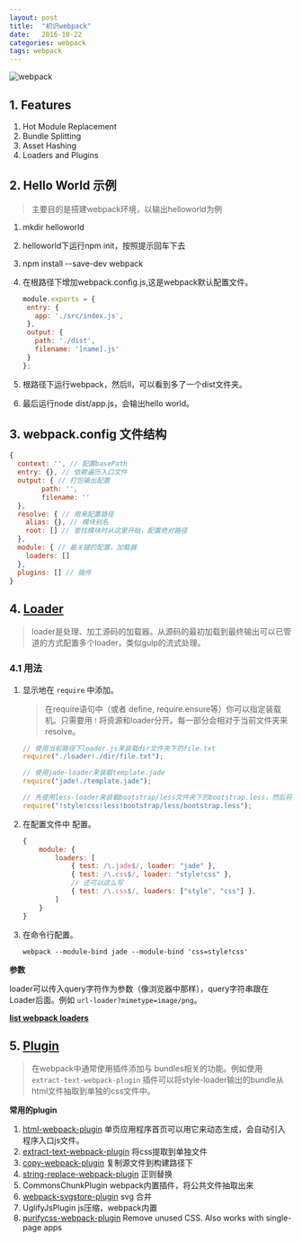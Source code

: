 ```yaml
---
layout: post
title:  "初识webpack"
date:   2016-10-22
categories: webpack
tags: webpack
---
```


![webpack](/images/webpack.png)

<!--more-->

## 1. Features

1. Hot Module Replacement
2. Bundle Splitting
3. Asset Hashing
4. Loaders and Plugins

## 2. Hello World 示例

> 主要目的是搭建webpack环境，以输出helloworld为例

1. mkdir helloworld
2. helloworld下运行npm init，按照提示回车下去
3. npm install --save-dev webpack
4. 在根路径下增加webpack.config.js,这是webpack默认配置文件。

   ```javascript
   module.exports = {
    entry: {
      app: './src/index.js',
    },
    output: {
      path: './dist',
      filename: '[name].js'
    }
   };
   ```
5. 根路径下运行webpack，然后ll，可以看到多了一个dist文件夹。
6. 最后运行node dist/app.js，会输出hello world。

## 3. webpack.config 文件结构

```javascript
{
  context: '', // 配置basePath
  entry: {}, // 依赖遍历入口文件
  output: { // 打包输出配置
        path: '', 
        filename: ''
  }, 
  resolve: { // 用来配置路径
    alias: {}, // 模块别名
    root: [] // 查找模块时从这里开始，配置绝对路径
  },
  module: { // 最关键的配置，加载器
    loaders: []
  },
  plugins: [] // 插件
}
```

## 4. [Loader](http://webpack.github.io/docs/using-loaders.html)

> loader是处理、加工源码的加载器。从源码的最初加载到最终输出可以已管道的方式配置多个loader，类似gulp的流式处理。

### 4.1 用法

1. 显示地在 `require` 中添加。

   > 在require语句中（或者 define, require.ensure等）你可以指定装载机。只需要用`！`将资源和loader分开。每一部分会相对于当前文件夹来resolve。

   ```javascript
   // 使用当前路径下loader.js来装载dir文件夹下的file.txt
   require("./loader!./dir/file.txt");

   // 使用jade-loader来装载template.jade
   require("jade!./template.jade");

   // 先使用less-loader来装载bootstrap/less文件夹下的bootstrap.less，然后将处理结果再由css-loader来处理，其结果会交给style-loader,最终输出
   require("!style!css!less!bootstrap/less/bootstrap.less");
   ```

2. 在配置文件中 配置。

   ```javascript
   {
       module: {
           loaders: [
               { test: /\.jade$/, loader: "jade" },
               { test: /\.css$/, loader: "style!css" },
               // 还可以这么写
               { test: /\.css$/, loaders: ["style", "css"] },
           ]
       }
   }
   ```

3. 在命令行配置。

   ```shell
   webpack --module-bind jade --module-bind 'css=style!css'
   ```

**参数**

loader可以传入query字符作为参数（像浏览器中那样），query字符串跟在 Loader后面。例如 `url-loader?mimetype=image/png`。

**[list webpack loaders](https://webpack.github.io/docs/list-of-loaders.html)**

## 5. [Plugin](http://webpack.github.io/docs/using-plugins.html)

> 在webpack中通常使用插件添加与 bundles相关的功能。例如使用 `extract-text-webpack-plugin` 插件可以将style-loader输出的bundle从html文件抽取到单独的css文件中。

**常用的plugin**

1. [html-webpack-plugin](https://github.com/ampedandwired/html-webpack-plugin) 单页应用程序首页可以用它来动态生成，会自动引入程序入口js文件。
2. [extract-text-webpack-plugin](https://github.com/webpack/extract-text-webpack-plugin/blob/webpack-1/README.md) 将css提取到单独文件
3. [copy-webpack-plugin](https://github.com/kevlened/copy-webpack-plugin) 复制源文件到构建路径下
4. [string-replace-webpack-plugin](https://www.npmjs.com/package/string-replace-webpack-plugin) 正则替换
5. CommonsChunkPlugin webpack内置插件，将公共文件抽取出来
6. [webpack-svgstore-plugin](https://www.npmjs.com/package/webpack-svgstore-plugin) svg 合并
7. UglifyJsPlugin js压缩，webpack内置
8. [purifycss-webpack-plugin](https://www.npmjs.com/package/purifycss-webpack-plugin) Remove unused CSS. Also works with single-page apps


